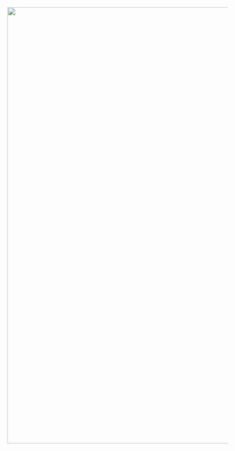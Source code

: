 <div id="header" align="center">
  <img src="https://i.ibb.co/ZBGRDCd/393cfa4b-aa84-49e9-8040-e06bf4a791ba-1.gif" width="1000"/>
</div>
